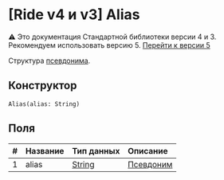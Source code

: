 # [Ride v4 и v3] Alias

:warning: Это документация Стандартной библиотеки версии 4 и 3. Рекомендуем использовать версию 5. [Перейти к&nbsp;версии&nbsp;5](/ru/ride/structures/common-structures/alias)

Структура [псевдонима](/ru/blockchain/account/alias).

## Конструктор

``` ride
Alias(alias: String)
```

## Поля

|   #   | Название | Тип данных | Описание |
| :--- | :--- | :--- | :--- |
| 1 | alias | [String](/ru/ride/v4/data-types/string) | [Псевдоним](/ru/blockchain/account/alias) |

